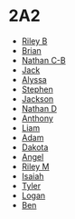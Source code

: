 # 2A2

* [Riley B](https://github.com/RileyBennett/)
* [Brian]()
* [Nathan C-B]()
* [Jack]()
* [Alyssa]()
* [Stephen]()
* [Jackson]()
* [Nathan D]()
* [Anthony](https://github.com/Buddy312)
* [Liam]()
* [Adam]()
* [Dakota]()
* [Angel]()
* [Riley M]()
* [Isaiah]()
* [Tyler]()
* [Logan]()
* [Ben]()
